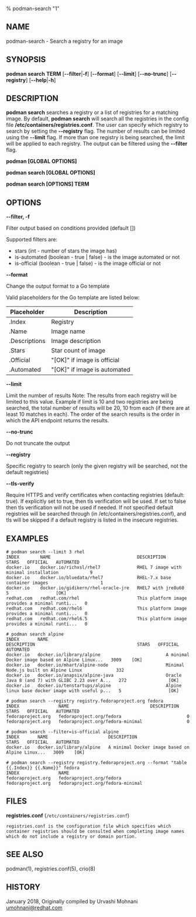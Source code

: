 % podman-search "1"

## NAME
podman\-search - Search a registry for an image

## SYNOPSIS
**podman search**
**TERM**
[**--filter**|**-f**]
[**--format**]
[**--limit**]
[**--no-trunc**]
[**--registry**]
[**--help**|**-h**]

## DESCRIPTION
**podman search** searches a registry or a list of registries for a matching image.
By default, **podman search** will search all the registries in the config file
**/etc/containers/registries.conf**. The user can specify which registry to search by
setting the **--registry** flag. The number of results can be limited using the **--limit**
flag. If more than one registry is being searched, the limit will be applied to each
registry. The output can be filtered using the **--filter** flag.

**podman [GLOBAL OPTIONS]**

**podman search [GLOBAL OPTIONS]**

**podman search [OPTIONS] TERM**

## OPTIONS

**--filter, -f**

Filter output based on conditions provided (default [])

Supported filters are:

* stars (int - number of stars the image has)
* is-automated (boolean - true | false) - is the image automated or not
* is-official (boolean - true | false) - is the image official or not

**--format**

Change the output format to a Go template

Valid placeholders for the Go template are listed below:

| **Placeholder** | **Description**              |
| --------------- | ---------------------------- |
| .Index          | Registry                     |
| .Name           | Image name                   |
| .Descriptions   | Image description            |
| .Stars          | Star count of image          |
| .Official       | "[OK]" if image is official  |
| .Automated      | "[OK]" if image is automated |

**--limit**

Limit the number of results
Note: The results from each registry will be limited to this value.
Example if limit is 10 and two registries are being searched, the total
number of results will be 20, 10 from each (if there are at least 10 matches in each).
The order of the search results is the order in which the API endpoint returns the results.

**--no-trunc**

Do not truncate the output

**--registry**

Specific registry to search (only the given registry will be searched, not the default registries)

**--tls-verify**

Require HTTPS and verify certificates when contacting registries (default: true). If explicitly set to true,
then tls verification will be used. If set to false then tls verification will not be used if needed. If not specified
default registries will be searched through (in /etc/containers/registries.conf), and tls will be skipped if a default
registry is listed in the insecure registries.

## EXAMPLES

```
# podman search --limit 3 rhel
INDEX        NAME                                 DESCRIPTION                                       STARS   OFFICIAL   AUTOMATED
docker.io    docker.io/richxsl/rhel7              RHEL 7 image with minimal installation            9
docker.io    docker.io/bluedata/rhel7             RHEL-7.x base container images                    1
docker.io    docker.io/gidikern/rhel-oracle-jre   RHEL7 with jre8u60                                5                  [OK]
redhat.com   redhat.com/rhel                      This platform image provides a minimal runti...   0
redhat.com   redhat.com/rhel6                     This platform image provides a minimal runti...   0
redhat.com   redhat.com/rhel6.5                   This platform image provides a minimal runti...   0
```

```
# podman search alpine
INDEX       NAME                                             DESCRIPTION                                       STARS   OFFICIAL   AUTOMATED
docker.io   docker.io/library/alpine                         A minimal Docker image based on Alpine Linux...   3009    [OK]
docker.io   docker.io/mhart/alpine-node                      Minimal Node.js built on Alpine Linux             332
docker.io   docker.io/anapsix/alpine-java                    Oracle Java 8 (and 7) with GLIBC 2.23 over A...   272                [OK]
docker.io   docker.io/tenstartups/alpine                     Alpine linux base docker image with useful p...   5                  [OK]
```

```
# podman search --registry registry.fedoraproject.org fedora
INDEX               NAME                               DESCRIPTION   STARS   OFFICIAL   AUTOMATED
fedoraproject.org   fedoraproject.org/fedora                         0
fedoraproject.org   fedoraproject.org/fedora-minimal                 0
```

```
# podman search --filter=is-official alpine
INDEX       NAME                       DESCRIPTION                                       STARS   OFFICIAL   AUTOMATED
docker.io   docker.io/library/alpine   A minimal Docker image based on Alpine Linux...   3009    [OK]
```

```
# podman search --registry registry.fedoraproject.org --format "table {{.Index}} {{.Name}}" fedora
INDEX               NAME
fedoraproject.org   fedoraproject.org/fedora
fedoraproject.org   fedoraproject.org/fedora-minimal
```
## FILES

**registries.conf** (`/etc/containers/registries.conf`)

	registries.conf is the configuration file which specifies which container registries should be consulted when completing image names which do not include a registry or domain portion.

## SEE ALSO
podman(1), registries.conf(5), crio(8)

## HISTORY
January 2018, Originally compiled by Urvashi Mohnani <umohnani@redhat.com>
